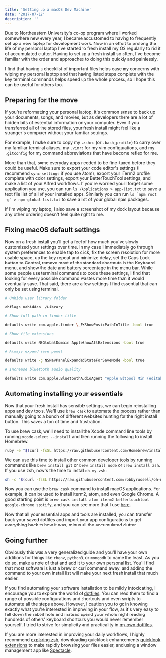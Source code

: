```yaml
---
title: 'Setting up a macOS Dev Machine'
date: '2017-07-12'
description: ''
---
```


Due to Northeastern University's co-op program where I worked somewhere new every year, I became accustomed to having to frequently set up a new laptop for development work. Now in an effort to prolong the life of my personal laptop I've started to fresh install my OS regularly to rid it of accumulated clutter. Having to set up a fresh install so often, I've become familiar with the order and approaches to doing this quickly and painlessly.

I find that having a checklist of important files helps ease my concerns with wiping my personal laptop and that having listed steps complete with the key terminal commands helps speed up the whole process, so I hope this can be useful for others too.

## Preparing for the move

If you're reformatting your personal laptop, it's common sense to back up your documents, songs, and movies, but as developers there are a lot of hidden bits of essential information on your computer. Even if you transferred all of the stored files, your fresh install might feel like a stranger's computer without your familiar settings.

For example, I make sure to copy my `.zshrc` (or `.bash_profile`) to carry over my familiar terminal aliases, my `.vimrc` for my vim configurations, and my `.gitconfig` for my command abbreviations that have become reflex for me.

More than that, some everyday apps needed to be fine-tuned before they could be useful. Make sure to export your code editor's settings (I recommend `sync-settings` if you use Atom), export your iTerm2 profile complete with color settings, export your BetterTouchTool settings, and make a list of your Alfred workflows. If you're worried you'll forget some application you use, you can run `ls /Applications > app-list.txt` to save a text file list of all of your installed apps. Similarly you can run `` ls `npm root -g` > npm-global-list.txt `` to save a list of your global npm packages.

If I'm wiping my laptop, I also save a screenshot of my dock layout because any other ordering doesn't feel quite right to me.

## Fixing macOS default settings

Now on a fresh install you'll get a feel of how much you've slowly customized your settings over time. In my case I immediately go through system preferences to enable tap to click, fix the screen resolution for more usable space, up the key repeat and minimize delay, set the Caps Lock button to Control, remove most of the standard shortcuts in the Keyboard menu, and show the date and battery percentage in the menu bar. While some people use terminal commands to code these settings, I find that looking for every possible command wastes more time than it would eventually save. That said, there are a few settings I find essential that can only be set using terminal.

```bash
# Unhide user library folder

chflags nohidden ~/Library

# Show full path in finder title

defaults write com.apple.finder \_FXShowPosixPathInTitle -bool true

# Show file extensions

defaults write NSGlobalDomain AppleShowAllExtensions -bool true

# Always expand save panel

defaults write -g NSNavPanelExpandedStateForSaveMode -bool true

# Increase bluetooth audio quality

defaults write com.apple.BluetoothAudioAgent "Apple Bitpool Min (editable)" -int 40
```

## Automating installing your essentials

Now that your fresh install has sensible settings, we can begin reinstalling apps and dev tools. We'll use `brew cask` to automate the process rather than manually going to a bunch of different websites hunting for the right install button. This saves a ton of time and frustration.

To use brew cask, we'll need to install the Xcode command line tools by running `xcode-select --install` and then running the following to install Homebrew.

```bash
ruby -e "$(curl -fsSL https://raw.githubusercontent.com/Homebrew/install/master/install)"
```

We can use this time to install other common developer tools by running commands like `brew install git` or `brew install node` or `brew install zsh`. If you use zsh, now's the time to install `oh-my-zsh`:

```bash
sh -c "$(curl -fsSL https://raw.githubusercontent.com/robbyrussell/oh-my-zsh/master/tools/install.sh)"
```

Now you can use the `brew cask` command to install macOS applications. For example, it can be used to install iterm2, atom, and even Google Chrome. A good starting point is `brew cask install atom iterm2 bettertouchtool google-chrome spotify`, and you can see more that I use [here][brew-cask-list].

Now that all your essential apps and tools are installed, you can transfer back your saved dotfiles and import your app configurations to get everything back to how it was, minus all the accumulated clutter.

## Going further

Obviously this was a very generalized guide and you'll have your own additions for things like `rbenv`, `python3`, or `mongodb` to name the least. As you do so, make a note of that and add it to your own personal list. You'll find that most software is just a brew or curl command away, and adding the command to your own install list will make your next fresh install that much easier.

If you find automating your software installation to be mildly intoxicating, I encourage you to explore the world of [dotfiles][gh-dotfiles]. You can read them to find a range of possible configurations and shortcuts and even scripts to automate all the steps above. However, I caution you to go in knowing exactly what you're interested in improving in your flow, as it's very easy to fall down the rabbit hole and instead spend your whole night reading hundreds of others' keyboard shortcuts you would never remember yourself. I tried to strive for simplicity and practicality in [my own dotfiles][my-dotfiles].

If you are more interested in improving your daily workflows, I highly recommend [exploring zsh][exploring-zsh], downloading quicklook enhancements [quicklook extensions][qlstephen] to make rapidly browsing your files easier, and using a window management app like [Spectacle][spectacle].

[brew-cask-list]: https://github.com/ZachGawlik/dotfiles/blob/master/install/my-brew-cask-list.sh
[exploring-zsh]: https://www.smashingmagazine.com/2015/07/become-command-line-power-user-oh-my-zsh-z/
[gh-dotfiles]: https://dotfiles.github.io/
[my-dotfiles]: https://github.com/ZachGawlik/dotfiles
[qlstephen]: https://github.com/whomwah/qlstephen
[spectacle]: https://www.spectacleapp.com/
